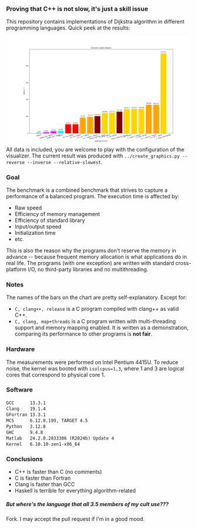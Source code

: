 ### Proving that C++ is not slow, it's just a skill issue

This repository contains implementations of Dijkstra algorithm in different programming languages. Quick peek at the results:

![Bar chart with executions times, Matlab is the slowest, C with cheats is the fastest](benchmark.png "Execution times")
All data is included, you are welcome to play with the configuration of the visualizer. The current result was produced with `../create_graphics.py --reverse --inverse --relative-slowest`.

### Goal
The benchmark is a combined benchmark that strives to capture a performance of a balanced program. The execution time is affected by:
 - Raw speed
 - Efficiency of memory management
 - Efficiency of standard library
 - Input/output speed
 - Initialization time
 - etc.

This is also the reason why the programs don't reserve the memory in advance -- because frequent memory allocation is what applications do in real life. The programs (with one exception) are written with standard cross-platform I/O, no third-party libraries and no multithreading.

### Notes
The names of the bars on the chart are pretty self-explanatory. Except for:
 - `C, clang++, release` is a C program compiled with clang++ as valid C++.
 - `C, clang, map+threads` is a C program written with multi-threading support and memory mapping enabled. It is written as a demonstration, comparing its performance to other programs is **not fair**.

### Hardware
The measurements were performed on Intel Pentium 4415U. To reduce noise, the kernel was booted with `isolcpus=1,3`, where 1 and 3 are logical cores that correspond to physical core 1.

### Software
```
GCC      13.3.1
Clang    19.1.4
GFortran 13.3.1
MCS      6.12.0.199, TARGET 4.5
Python   3.12.8
GHC      9.4.8
Matlab   24.2.0.2833386 (R2024b) Update 4
Kernel   6.10.10-zen1-x86_64
```

### Conclusions
 - C++ is faster than C (no comments)
 - C is faster than Fortran
 - Clang is faster than GCC
 - Haskell is terrible for everything algorithm-related

##### But where's the language that all 3.5 members of my cult use???
Fork. I may accept the pull request if I'm in a good mood.